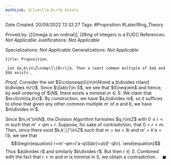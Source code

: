```yaml
---
mathLink: $\lcm\l(a,b\r)$ exists
---
```


<div class="topSpace"></div>

Date Created: 20/09/2022 13:32:27
Tags: #Proposition #Later/Ring_Theory

Proved by: [[Omega is an ordinal]], [[Ring of integers is a EUD]]
References: _Not Applicable_
Justifications: _Not Applicable_

Specializations: _Not Applicable_
Generalizations: _Not Applicable_

``` ad-Proposition
title: Proposition.

_Let $a,b\in\Z\comp\l\{0\r\}$. Then a least common multiple of $a$ and $b$ exists._

```

_Proof_. Consider the set $S\coloneqq\l\{n\in\N\mid a,b\divides n\land b\divides n\r\}$. Since $\l|ab\r|\in S$, we see that $S\neq\em$ and hence, by well-ordering of $\N$, there exists a minimal $m\in S$. We claim that $m=\lcm\l(a,b\r)$. By construction, we have $a,b\divides m$, so it suffices to show that given any other common multiple $m'$ of $a$ and $b$, we have $m\divides m'$.

Since $m,m'\in\N$, the Division Algorithm furnishes $q,r\in\Z$ with $0\leq r<m$ such that $m'=qm+r$. Suppose, for sake of contradiction, that $0<r<m$. Then, since there exist $k,k',l,l'\in\Z$ such that $m=ka=lb$ and $m'=k'a=l'b$, we see that
$$\begin{equation}
    r=m'-qm=l'a-q\l(la\r)=a\l(l'-ql\r).
\end{equation}$$
Thus $a\divides r$ and similarly $b\divides r$. But then $r\in S$. Combined with the fact that $r<m$ and $m$ is minimal in $S$, we obtain a contradiction.<span style="float:right;">$\blacksquare$</span>
